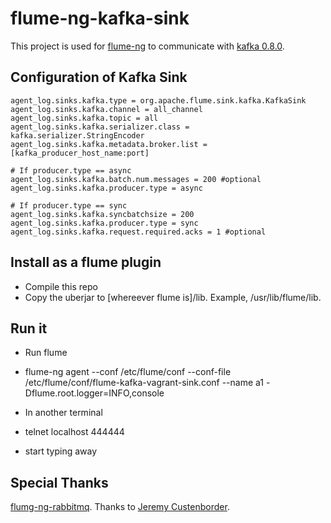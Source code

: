flume-ng-kafka-sink
================

This project is used for [flume-ng](https://github.com/apache/flume) to communicate with [kafka 0.8.0](http://kafka.apache.org/08/quickstart.html).

Configuration of Kafka Sink
----------

    agent_log.sinks.kafka.type = org.apache.flume.sink.kafka.KafkaSink
    agent_log.sinks.kafka.channel = all_channel
    agent_log.sinks.kafka.topic = all
    agent_log.sinks.kafka.serializer.class = kafka.serializer.StringEncoder
    agent_log.sinks.kafka.metadata.broker.list = [kafka_producer_host_name:port]

    # If producer.type == async
    agent_log.sinks.kafka.batch.num.messages = 200 #optional
    agent_log.sinks.kafka.producer.type = async

    # If producer.type == sync
    agent_log.sinks.kafka.syncbatchsize = 200
    agent_log.sinks.kafka.producer.type = sync
    agent_log.sinks.kafka.request.required.acks = 1 #optional


Install as a flume plugin
------------
* Compile this repo
* Copy the uberjar to [whereever flume is]/lib. Example, /usr/lib/flume/lib.

Run it
-------
* Run flume
 * flume-ng agent --conf /etc/flume/conf --conf-file /etc/flume/conf/flume-kafka-vagrant-sink.conf --name a1 -Dflume.root.logger=INFO,console

* In another terminal
 * telnet localhost 444444
 * start typing away

Special Thanks
---------
[flumg-ng-rabbitmq](https://github.com/jcustenborder/flume-ng-rabbitmq). Thanks to [Jeremy Custenborder](https://github.com/jcustenborder).



